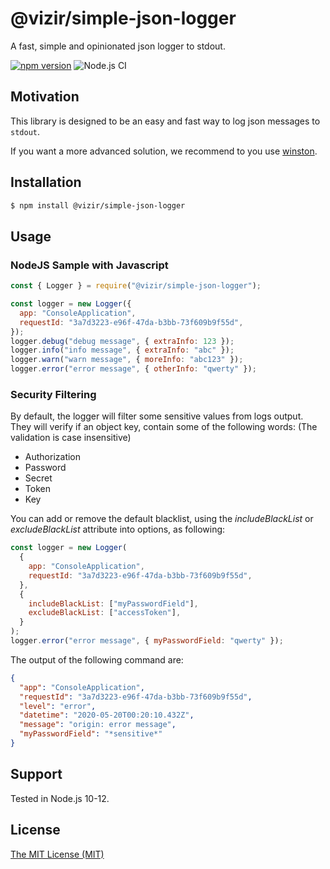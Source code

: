 # @vizir/simple-json-logger

A fast, simple and opinionated json logger to stdout.

[![npm version](https://badge.fury.io/js/%40vizir%2Fsimple-json-logger.svg)](https://badge.fury.io/js/%40vizir%2Fsimple-json-logger)
![Node.js CI](https://github.com/Vizir/simple-json-logger/workflows/Node.js%20CI/badge.svg?branch=master)

## Motivation

This library is designed to be an easy and fast way to log json messages to `stdout`.

If you want a more advanced solution, we recommend to you use [winston](https://www.npmjs.com/package/winston).

## Installation

```sh
$ npm install @vizir/simple-json-logger
```

## Usage

### NodeJS Sample with Javascript

```javascript
const { Logger } = require("@vizir/simple-json-logger");

const logger = new Logger({
  app: "ConsoleApplication",
  requestId: "3a7d3223-e96f-47da-b3bb-73f609b9f55d",
});
logger.debug("debug message", { extraInfo: 123 });
logger.info("info message", { extraInfo: "abc" });
logger.warn("warn message", { moreInfo: "abc123" });
logger.error("error message", { otherInfo: "qwerty" });
```

### Security Filtering

By default, the logger will filter some sensitive values from logs output. They will verify if an object key, contain
some of the following words: (The validation is case insensitive)

- Authorization
- Password
- Secret
- Token
- Key

You can add or remove the default blacklist, using the _includeBlackList_ or _excludeBlackList_ attribute into options, as following:

```javascript
const logger = new Logger(
  {
    app: "ConsoleApplication",
    requestId: "3a7d3223-e96f-47da-b3bb-73f609b9f55d",
  },
  {
    includeBlackList: ["myPasswordField"],
    excludeBlackList: ["accessToken"],
  }
);
logger.error("error message", { myPasswordField: "qwerty" });
```

The output of the following command are:

```json
{
  "app": "ConsoleApplication",
  "requestId": "3a7d3223-e96f-47da-b3bb-73f609b9f55d",
  "level": "error",
  "datetime": "2020-05-20T00:20:10.432Z",
  "message": "origin: error message",
  "myPasswordField": "*sensitive*"
}
```

## Support

Tested in Node.js 10-12.

## License

[The MIT License (MIT)](./LICENSE)
